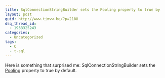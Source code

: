 ```yaml
---
title: SqlConnectionStringBuilder sets the Pooling property to true by default
layout: post
guid: http://www.timvw.be/?p=2188
dsq_thread_id:
  - 1933325243
categories:
  - Uncategorized
tags:
  - C
  - t-sql
---
```

Here is something that surprised me: SqlConnectionStringBuilder sets the [Pooling](http://msdn.microsoft.com/en-us/library/system.data.sqlclient.sqlconnectionstringbuilder.pooling.aspx) property to true by default.